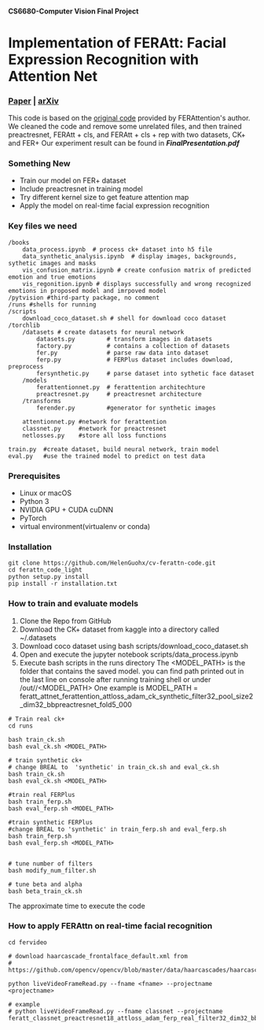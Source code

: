 #### CS6680-Computer Vision Final Project
# Implementation of FERAtt: Facial Expression Recognition with Attention Net

### [Paper](http://openaccess.thecvf.com/content_CVPRW_2019/html/MBCCV/Fernandez_FERAtt_Facial_Expression_Recognition_With_Attention_Net_CVPRW_2019_paper.html) | [arXiv](https://arxiv.org/abs/1810.12121)

This code is based on the [original code](https://github.com/pedrodiamel/ferattention) provided by FERAttention's author. 
We cleaned the code and remove some unrelated files, and then trained preactresnet, FERAtt + cls, and FERAtt + cls + rep with two datasets, CK+ and FER+
Our experiment result can be found in ***FinalPresentation.pdf***


### Something New
- Train our model on FER+ dataset
- Include preactresnet in training model
- Try different kernel size to get feature attention map
- Apply the model on real-time facial expression recognition
 
### Key files we need
```
/books
    data_process.ipynb  # process ck+ dataset into h5 file 
    data_synthetic_analysis.ipynb  # display images, backgrounds, sythetic images and masks
    vis_confusion_matrix.ipynb # create confusion matrix of predicted emotion and true emotions
    vis_regonition.ipynb # displays successfully and wrong recognized emotions in proposed model and imrpoved model
/pytvision #third-party package, no comment
/runs #shells for running
/scripts 
    download_coco_dataset.sh # shell for download coco dataset
/torchlib
    /datasets # create datasets for neural network 
        datasets.py         # transform images in datasets
        factory.py          # contains a collection of datasets
        fer.py              # parse raw data into dataset
        ferp.py             # FERPlus dataset includes download, preprocess
        fersynthetic.py     # parse dataset into sythetic face dataset
    /models
        ferattentionnet.py  # ferattention architechture
        preactresnet.py     # preactresnet architecture
    /transforms
        ferender.py         #generator for synthetic images

    attentionnet.py #network for ferattention
    classnet.py     #network for preactresnet
    netlosses.py    #store all loss functions

train.py  #create dataset, build neural network, train model
eval.py   #use the trained model to predict on test data
```
### Prerequisites

- Linux or macOS
- Python 3
- NVIDIA GPU + CUDA cuDNN
- PyTorch
- virtual environment(virtualenv or conda)

### Installation
```shell script
git clone https://github.com/HelenGuohx/cv-ferattn-code.git
cd ferattn_code_light
python setup.py install
pip install -r installation.txt
```

### How to train and evaluate models

1. Clone the Repo from GitHub
2. Download the CK+ dataset from kaggle into a directory called ~/.datasets
3. Download coco dataset using bash scripts/download_coco_dataset.sh
4. Open and execute the jupyter notebook scripts/data_process.ipynb
5. Execute bash scripts in the runs directory
The <MODEL_PATH> is the folder that contains the saved model. 
you can find path printed out in the last line on console after running training shell
or under /out/<NAMEMETHOD>/<MODEL_PATH>
One example is 
MODEL_PATH = feratt_attnet_ferattention_attloss_adam_ck_synthetic_filter32_pool_size2_dim32_bbpreactresnet_fold5_000
```shell script
# Train real ck+
cd runs 

bash train_ck.sh
bash eval_ck.sh <MODEL_PATH>

# train synthetic ck+
# change BREAL to  'synthetic' in train_ck.sh and eval_ck.sh
bash train_ck.sh
bash eval_ck.sh <MODEL_PATH>

#train real FERPlus 
bash train_ferp.sh
bash eval_ferp.sh <MODEL_PATH>

#train synthetic FERPlus 
#change BREAL to 'synthetic' in train_ferp.sh and eval_ferp.sh
bash train_ferp.sh
bash eval_ferp.sh <MODEL_PATH>


# tune number of filters
bash modify_num_filter.sh

# tune beta and alpha
bash beta_train_ck.sh

```
The approximate time to execute the code




### How to apply FERAttn on real-time facial recognition
```shell script
cd fervideo

# download haarcascade_frontalface_default.xml from 
# https://github.com/opencv/opencv/blob/master/data/haarcascades/haarcascade_frontalface_default.xml

python liveVideoFrameRead.py --fname <fname> --projectname <projectname>

# example
# python liveVideoFrameRead.py --fname classnet --projectname feratt_classnet_preactresnet18_attloss_adam_ferp_real_filter32_dim32_bbpreactresnet_fold5_000

```  
